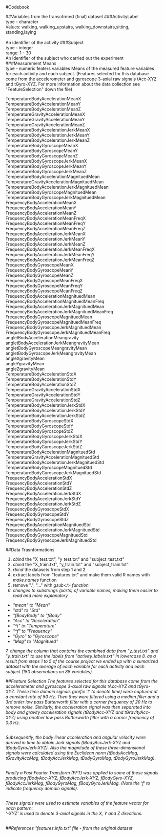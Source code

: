 #Codebook

##Variables from the transofrmed (final) dataset
###ActivityLabel <br>
    type - character <br>
    Values: walking, walking_upstairs, walking_downstairs,sitting, standing,laying<br><br>
    An identifier of the activity
###Subject<br>
    type - integer<br>
    range: 1 - 30<br>
    An identifier of the subject who carried out the experiment<br>
###Measurement Means<br>
    type - numeric
    featers variables
    Means of the measured feature variables for each activity and each subject. 
    (Features selected for this database come from the accelerometer and gyroscope 3-axial raw signals tAcc-XYZ and tGyro-XYZ. For more information about the data collection see "FeatureSelection" down the file).
    
TemperatureBodyAccelerationMeanX<br>
TemperatureBodyAccelerationMeanY<br>
TemperatureBodyAccelerationMeanZ<br>
TemperatureGravityAccelerationMeanX<br>
TemperatureGravityAccelerationMeanY<br>
TemperatureGravityAccelerationMeanZ<br>
TemperatureBodyAccelerationJerkMeanX<br>
TemperatureBodyAccelerationJerkMeanY<br>
TemperatureBodyAccelerationJerkMeanZ<br>
TemperatureBodyGyroscopeMeanX<br>
TemperatureBodyGyroscopeMeanY<br>
TemperatureBodyGyroscopeMeanZ<br>
TemperatureBodyGyroscopeJerkMeanX<br>
TemperatureBodyGyroscopeJerkMeanY<br>
TemperatureBodyGyroscopeJerkMeanZ<br>
TemperatureBodyAccelerationMagnituedMean<br>
TemperatureGravityAccelerationMagnituedMean<br>
TemperatureBodyAccelerationJerkMagnituedMean<br>
TemperatureBodyGyroscopeMagnituedMean<br>
TemperatureBodyGyroscopeJerkMagnituedMean<br>
FrequencyBodyAccelerationMeanX<br>
FrequencyBodyAccelerationMeanY<br>
FrequencyBodyAccelerationMeanZ<br>
FrequencyBodyAccelerationMeanFreqX<br>
FrequencyBodyAccelerationMeanFreqY<br>
FrequencyBodyAccelerationMeanFreqZ<br>
FrequencyBodyAccelerationJerkMeanX<br>
FrequencyBodyAccelerationJerkMeanY<br>
FrequencyBodyAccelerationJerkMeanZ<br>
FrequencyBodyAccelerationJerkMeanFreqX<br>
FrequencyBodyAccelerationJerkMeanFreqY<br>
FrequencyBodyAccelerationJerkMeanFreqZ<br>
FrequencyBodyGyroscopeMeanX<br>
FrequencyBodyGyroscopeMeanY<br>
FrequencyBodyGyroscopeMeanZ<br>
FrequencyBodyGyroscopeMeanFreqX<br>
FrequencyBodyGyroscopeMeanFreqY<br>
FrequencyBodyGyroscopeMeanFreqZ<br>
FrequencyBodyAccelerationMagnituedMean<br>
FrequencyBodyAccelerationMagnituedMeanFreq<br>
FrequencyBodyAccelerationJerkMagnituedMean<br>
FrequencyBodyAccelerationJerkMagnituedMeanFreq<br>
FrequencyBodyGyroscopeMagnituedMean<br>
FrequencyBodyGyroscopeMagnituedMeanFreq<br>
FrequencyBodyGyroscopeJerkMagnituedMean<br>
FrequencyBodyGyroscopeJerkMagnituedMeanFreq<br>
angletBodyAccelerationMeangravity<br>
angletBodyAccelerationJerkMeangravityMean<br>
angletBodyGyroscopeMeangravityMean<br>
angletBodyGyroscopeJerkMeangravityMean<br>
angleXgravityMean<br>
angleYgravityMean<br>
angleZgravityMean<br>
TemperatureBodyAccelerationStdX<br>
TemperatureBodyAccelerationStdY<br>
TemperatureBodyAccelerationStdZ<br>
TemperatureGravityAccelerationStdX<br>
TemperatureGravityAccelerationStdY<br>
TemperatureGravityAccelerationStdZ<br>
TemperatureBodyAccelerationJerkStdX<br>
TemperatureBodyAccelerationJerkStdY<br>
TemperatureBodyAccelerationJerkStdZ<br>
TemperatureBodyGyroscopeStdX<br>
TemperatureBodyGyroscopeStdY<br>
TemperatureBodyGyroscopeStdZ<br>
TemperatureBodyGyroscopeJerkStdX<br>
TemperatureBodyGyroscopeJerkStdY<br>
TemperatureBodyGyroscopeJerkStdZ<br>
TemperatureBodyAccelerationMagnituedStd<br>
TemperatureGravityAccelerationMagnituedStd<br>
TemperatureBodyAccelerationJerkMagnituedStd<br>
TemperatureBodyGyroscopeMagnituedStd<br>
TemperatureBodyGyroscopeJerkMagnituedStd<br>
FrequencyBodyAccelerationStdX<br>
FrequencyBodyAccelerationStdY<br>
FrequencyBodyAccelerationStdZ<br>
FrequencyBodyAccelerationJerkStdX<br>
FrequencyBodyAccelerationJerkStdY<br>
FrequencyBodyAccelerationJerkStdZ<br>
FrequencyBodyGyroscopeStdX<br>
FrequencyBodyGyroscopeStdY<br>
FrequencyBodyGyroscopeStdZ<br>
FrequencyBodyAccelerationMagnituedStd<br>
FrequencyBodyAccelerationJerkMagnituedStd<br>
FrequencyBodyGyroscopeMagnituedStd<br>
FrequencyBodyGyroscopeJerkMagnituedStd<br>

##Data Trasnformations
1. <i>cbind</i> the "X_test.txt", "y_test.txt" and "subject_test.txt"
2. <i>cbind</i> the "X_train.txt", "y_train.txt" and "subject_train.txt"
3. <i>rbind</i> the datasets from step 1 and 2
4. extract labels from "features.txt" and make them valid R names with <i>make.names</i> function
5. remove ".", "..." with <i>gsub</> function
6. changes to substrings (parts) of variable names, making them easier to read and more explanatory
  <ul>
    <li>"mean" to "Mean"</li>
    <li>"std" to "Std"</li>
    <li>"fBodyBody" to "fBody"</li>
    <li>"Acc" to "Acceleration"</li>
    <li>"^t" to "Temperature"</li>
    <li>"^f" to "Frequency"</li>
    <li>"Gyro" to "Gyroscope"</li>
    <li>"Mag" to "Magnitued"</li>
</ul>
7. change the column that contains the combined data from "y_test.txt" and "y_train.txt" to use the labels from "activity_labels.txt" in lowercase
8. as a result from steps 1 to 5 of the course project we ended up with a sumarized dataset with the average of each variable for each activity and each subject (180 observations on 88 variables).

##Feature Selection
The features selected for this database come from the accelerometer and gyroscope 3-axial raw signals tAcc-XYZ and tGyro-XYZ. These time domain signals (prefix 't' to denote time) were captured at a constant rate of 50 Hz. Then they were filtered using a median filter and a 3rd order low pass Butterworth filter with a corner frequency of 20 Hz to remove noise. Similarly, the acceleration signal was then separated into body and gravity acceleration signals (tBodyAcc-XYZ and tGravityAcc-XYZ) using another low pass Butterworth filter with a corner frequency of 0.3 Hz.<br><br> 
 

Subsequently, the body linear acceleration and angular velocity were derived in time to obtain Jerk signals (tBodyAccJerk-XYZ and tBodyGyroJerk-XYZ). Also the magnitude of these three-dimensional signals were calculated using the Euclidean norm (tBodyAccMag, tGravityAccMag, tBodyAccJerkMag, tBodyGyroMag, tBodyGyroJerkMag). <br> 
<br> 


Finally a Fast Fourier Transform (FFT) was applied to some of these signals producing fBodyAcc-XYZ, fBodyAccJerk-XYZ, fBodyGyro-XYZ, fBodyAccJerkMag, fBodyGyroMag, fBodyGyroJerkMag. (Note the 'f' to indicate frequency domain signals).<br> 
<br> 
 

These signals were used to estimate variables of the feature vector for each pattern:  
'-XYZ' is used to denote 3-axial signals in the X, Y and Z directions.<br> 
<br> 

##References
"features.info.txt" file - from the original dataset
